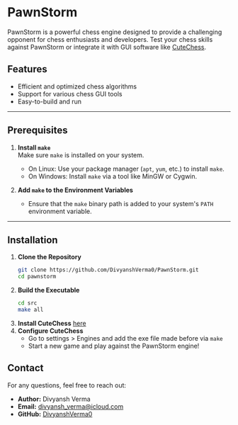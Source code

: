# PawnStorm

PawnStorm is a powerful chess engine designed to provide a challenging opponent for chess enthusiasts and developers. Test your chess skills against PawnStorm or integrate it with GUI software like [CuteChess](https://github.com/cutechess/cutechess).

## Features
- Efficient and optimized chess algorithms
- Support for various chess GUI tools
- Easy-to-build and run

---

## Prerequisites

1. **Install `make`**  
   Make sure `make` is installed on your system.  
   - On Linux: Use your package manager (`apt`, `yum`, etc.) to install `make`.  
   - On Windows: Install `make` via a tool like MinGW or Cygwin.  

2. **Add `make` to the Environment Variables**  
   - Ensure that the `make` binary path is added to your system's `PATH` environment variable.

---

## Installation

1. **Clone the Repository**
   ```bash
   git clone https://github.com/DivyanshVerma0/PawnStorm.git
   cd pawnstorm
2. **Build the Executable**
   ```bash
   cd src
   make all
3. **Install CuteChess**
   [here](https://github.com/cutechess/cutechess/releases/tag/v1.4.0-beta3)
4. **Configure CuteChess**
   - Go to settings > Engines and add the exe file made before via `make`
   - Start a new game and play against the PawnStorm engine!
  
## Contact

For any questions, feel free to reach out:

- **Author:** Divyansh Verma  
- **Email:** [divyansh_verma@icloud.com](mailto:divyansh_verma@icloud.com)  
- **GitHub:** [DivyanshVerma0](https://github.com/DivyanshVerma0)

   

